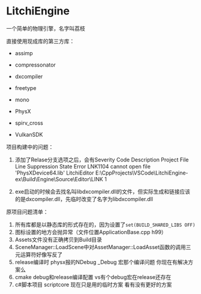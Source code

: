 # LitchiEngine

一个简单的物理引擎，名字叫荔枝



直接使用现成库的第三方库：

+ assimp

+ compressonator
+ dxcompiler
+ freetype
+ mono
+ PhysX
+ spirv_cross
+ VulkanSDK



项目构建中的问题：

1. 添加了Relase分支选项之后，会有Severity	Code	Description	Project	File	Line	Suppression State
   Error	LNK1104	cannot open file 'PhysXDevice64.lib'	LitchiEditor	E:\CppProjects\VSCode\LitchiEngine-ex\Build\Engine\Source\Editor\LINK	1	

2. exe启动的时候会去找名叫libdxcompiler.dll的文件，但实际生成和链接应该的是dxcompiler.dll，先临时改变了名字为libdxcompiler.dll



原项目问题清单：

1. 所有库都是以静态库的形式存在的，因为设置了`set(BUILD_SHARED_LIBS OFF)`
2. 图标设置的地方会抛异常（文件位置ApplicationBase.cpp h99）
3. Assets文件没有正确拷贝到Build目录
4. SceneManager::LoadScene中对AssetManager::LoadAsset函数的调用三元运算符好像写反了
5. release编译时 physx报的NDebug _Debug 宏那个编译问题 你现在有解决方案么
6. cmake debug和release编译配置 vs有个debug宏在release还存在
7. c#脚本项目 scriptcore 现在只是用的临时方案 看有没有更好的方案
